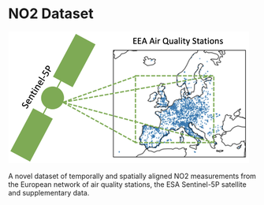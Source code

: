 # NO2 Dataset


![Overview](fig_data_small.png)

A novel dataset of temporally and spatially aligned NO2 measurements from the European network of air quality stations, the ESA Sentinel-5P satellite and supplementary data.
